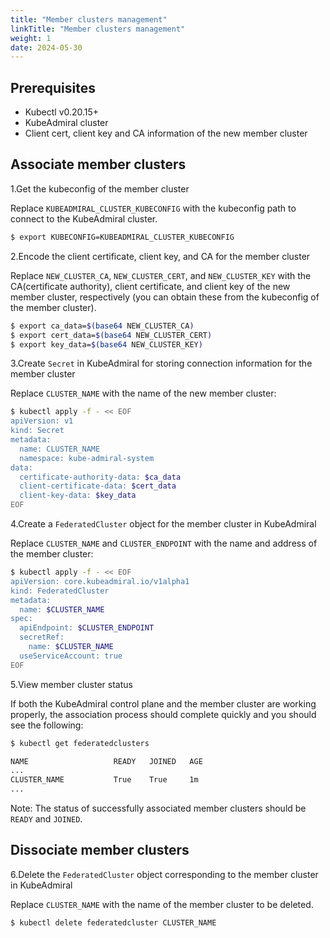 ```yaml
---
title: "Member clusters management"
linkTitle: "Member clusters management"
weight: 1
date: 2024-05-30
---
```


## Prerequisites

- Kubectl v0.20.15+
- KubeAdmiral cluster
- Client cert, client key and CA information of the new member cluster

## Associate member clusters

1.Get the kubeconfig of the member cluster

Replace `KUBEADMIRAL_CLUSTER_KUBECONFIG` with the kubeconfig path to connect to the KubeAdmiral cluster.

```Bash
$ export KUBECONFIG=KUBEADMIRAL_CLUSTER_KUBECONFIG
```

2.Encode the client certificate, client key, and CA for the member cluster

Replace `NEW_CLUSTER_CA`, `NEW_CLUSTER_CERT`, and `NEW_CLUSTER_KEY` with the CA(certificate authority), client certificate, and client key of the new member cluster, respectively (you can obtain these from the kubeconfig of the member cluster).

```Bash
$ export ca_data=$(base64 NEW_CLUSTER_CA)
$ export cert_data=$(base64 NEW_CLUSTER_CERT)
$ export key_data=$(base64 NEW_CLUSTER_KEY)
```

3.Create `Secret` in KubeAdmiral for storing connection information for the member cluster

Replace `CLUSTER_NAME` with the name of the new member cluster:

```Bash
$ kubectl apply -f - << EOF
apiVersion: v1
kind: Secret
metadata:
  name: CLUSTER_NAME
  namespace: kube-admiral-system
data:
  certificate-authority-data: $ca_data
  client-certificate-data: $cert_data
  client-key-data: $key_data
EOF
```

4.Create a `FederatedCluster` object for the member cluster in KubeAdmiral

Replace `CLUSTER_NAME` and `CLUSTER_ENDPOINT` with the name and address of the member cluster:

```Bash
$ kubectl apply -f - << EOF
apiVersion: core.kubeadmiral.io/v1alpha1
kind: FederatedCluster
metadata:
  name: $CLUSTER_NAME
spec:
  apiEndpoint: $CLUSTER_ENDPOINT
  secretRef:
    name: $CLUSTER_NAME
  useServiceAccount: true
EOF
```

5.View member cluster status

If both the KubeAdmiral control plane and the member cluster are working properly, the association process should complete quickly and you should see the following:

```Bash
$ kubectl get federatedclusters

NAME                   READY   JOINED   AGE
...
CLUSTER_NAME           True    True     1m
...
```

Note: The status of successfully associated member clusters should be `READY` and `JOINED`.

## Dissociate member clusters

6.Delete the `FederatedCluster` object corresponding to the member cluster in KubeAdmiral

Replace `CLUSTER_NAME` with the name of the member cluster to be deleted.

```Bash
$ kubectl delete federatedcluster CLUSTER_NAME
```

